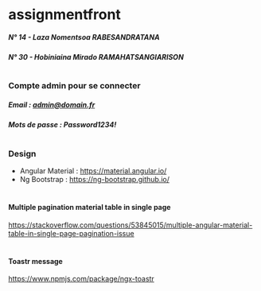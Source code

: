 # assignmentfront

##### N° 14 - Laza Nomentsoa RABESANDRATANA
##### N° 30 - Hobiniaina Mirado RAMAHATSANGIARISON

#

### Compte admin pour se connecter
##### Email : admin@domain.fr
##### Mots de passe : Password1234!

#

### Design
- Angular Material : https://material.angular.io/
- Ng Bootstrap : https://ng-bootstrap.github.io/

#

#### Multiple pagination material table in single page
https://stackoverflow.com/questions/53845015/multiple-angular-material-table-in-single-page-pagination-issue

#

#### Toastr message
https://www.npmjs.com/package/ngx-toastr

